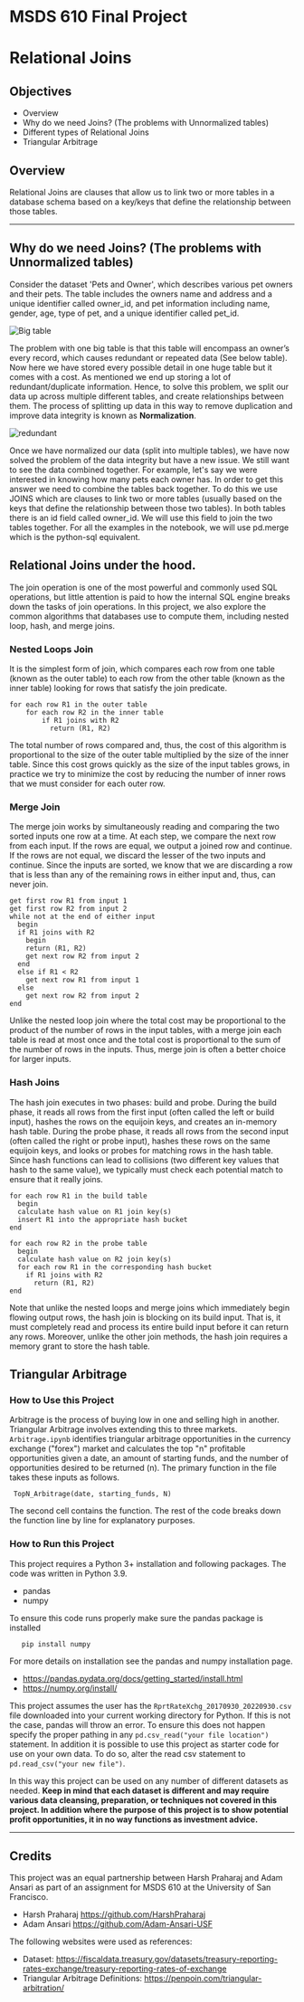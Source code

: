 # MSDS 610 Final Project

# Relational Joins

## Objectives

- Overview
- Why do we need Joins? (The problems with Unnormalized tables)
- Different types of Relational Joins
- Triangular Arbitrage

## Overview
Relational Joins are clauses that allow us to link two or more tables in a database schema based on a key/keys that define the relationship between those tables.  

___
## Why do we need Joins? (The problems with Unnormalized tables)

Consider the dataset 'Pets and Owner', which describes various pet owners and their pets. The table includes the owners name and address and a unique identifier called owner_id, and pet information including name, gender, age, type of pet, and a unique identifier called pet_id.

![Big table](https://user-images.githubusercontent.com/20403651/193718099-90171bbf-cbf5-49c2-809a-67f3322bb24e.png)

The problem with one big table is that this table will encompass an owner’s every record, which causes redundant or repeated data (See below table). Now here we have stored every possible detail in one huge table but it comes with a cost. As mentioned we end up storing a lot of redundant/duplicate information. Hence, to solve this problem, we split our data up across multiple different tables, and create relationships between them. The process of splitting up data in this way to remove duplication and improve data integrity is known as **Normalization**.

![redundant](https://user-images.githubusercontent.com/20403651/193720117-ca482106-9f37-4f16-8199-95980c8235cc.png)


Once we have normalized our data (split into multiple tables), we have now solved the problem of the data integrity but have a new issue. We still want to see the data combined together. For example, let's say we were interested in knowing how many pets each owner has. In order to get this answer we need to combine the tables back together. To do this we use JOINS which are clauses to link two or more tables (usually based on the keys that define the relationship between those two tables). In both tables there is an id field called owner_id. We will use this field to join the two tables together. For all the examples in the notebook, we will use pd.merge which is the python-sql equivalent.
 

## Relational Joins under the hood.
The join operation is one of the most powerful and commonly used SQL operations, but little attention is paid to how the internal SQL engine breaks down the tasks of join operations. In this project, we also explore the common algorithms that databases use to compute them, including nested loop, hash, and merge joins.

### Nested Loops Join
It is the simplest form of join, which compares each row from one table (known as the outer table) to each row from the other table (known as the inner table) looking for rows that satisfy the join predicate.

```
for each row R1 in the outer table
    for each row R2 in the inner table
        if R1 joins with R2
          return (R1, R2)
```
The total number of rows compared and, thus, the cost of this algorithm is proportional to the size of the outer table multiplied by the size of the inner table. Since this cost grows quickly as the size of the input tables grows, in practice we try to minimize the cost by reducing the number of inner rows that we must consider for each outer row.

### Merge Join
The merge join works by simultaneously reading and comparing the two sorted inputs one row at a time.  At each step, we compare the next row from each input.  If the rows are equal, we output a joined row and continue.  If the rows are not equal, we discard the lesser of the two inputs and continue.  Since the inputs are sorted, we know that we are discarding a row that is less than any of the remaining rows in either input and, thus, can never join.

```
get first row R1 from input 1
get first row R2 from input 2
while not at the end of either input
  begin
  if R1 joins with R2
    begin
    return (R1, R2)
    get next row R2 from input 2
  end
  else if R1 < R2
    get next row R1 from input 1
  else
    get next row R2 from input 2
end
```

Unlike the nested loop join where the total cost may be proportional to the product of the number of rows in the input tables, with a merge join each table is read at most once and the total cost is proportional to the sum of the number of rows in the inputs.  Thus, merge join is often a better choice for larger inputs.

### Hash Joins
The hash join executes in two phases: build and probe.  During the build phase, it reads all rows from the first input (often called the left or build input), hashes the rows on the equijoin keys, and creates an in-memory hash table.  During the probe phase, it reads all rows from the second input (often called the right or probe input), hashes these rows on the same equijoin keys, and looks or probes for matching rows in the hash table.  Since hash functions can lead to collisions (two different key values that hash to the same value), we typically must check each potential match to ensure that it really joins.

```
for each row R1 in the build table
  begin
  calculate hash value on R1 join key(s)
  insert R1 into the appropriate hash bucket
end

for each row R2 in the probe table
  begin
  calculate hash value on R2 join key(s)
  for each row R1 in the corresponding hash bucket
    if R1 joins with R2
      return (R1, R2)
end
```
Note that unlike the nested loops and merge joins which immediately begin flowing output rows, the hash join is blocking on its build input.  That is, it must completely read and process its entire build input before it can return any rows.  Moreover, unlike the other join methods, the hash join requires a memory grant to store the hash table.


## Triangular Arbitrage

### How to Use this Project
Arbitrage is the process of buying low in one and selling high in another. Triangular Arbitrage involves extending this to three markets. ``` Arbitrage.ipynb``` identifies triangular arbitrage opportunities in the currency exchange ("forex") market and calculates the top "n" profitable opportunities given a date, an amount of starting funds, and the number of opportunities desired to be returned (n). The primary function in the file takes these inputs as follows.

``` TopN_Arbitrage(date, starting_funds, N)```

The second cell contains the function. The rest of the code breaks down the function line by line for explanatory purposes.


### How to Run this Project
This project requires a Python 3+ installation and following packages. The code was written in Python 3.9.
- pandas
- numpy
 
To ensure this code runs properly make sure the pandas package is installed

```pip install pandas
   pip install numpy
```

For more details on installation see the pandas and numpy installation page.

- https://pandas.pydata.org/docs/getting_started/install.html
- https://numpy.org/install/

This project assumes the user has the ```RprtRateXchg_20170930_20220930.csv``` file downloaded into your current working directory for Python. If this is not the case, pandas will throw an error. To ensure this does not happen specify the proper pathing in any ```pd.csv_read("your file location")``` statement. In addition it is possible to use this project as starter code for use on your own data. To do so, alter the read csv statement to ```pd.read_csv("your new file")```.

In this way this project can be used on any number of different datasets as needed. **Keep in mind that each dataset is different and may require various data cleansing, preparation, or techniques not covered in this project. In addition where the purpose of this project is to show potential profit opportunities, it in no way functions as investment advice.**

___

## Credits
This project was an equal partnership between Harsh Praharaj and Adam Ansari as part of an assignment for MSDS 610 at the University of San Francisco.

- Harsh Praharaj https://github.com/HarshPraharaj
- Adam Ansari https://github.com/Adam-Ansari-USF

The following websites were used as references:
- Dataset: https://fiscaldata.treasury.gov/datasets/treasury-reporting-rates-exchange/treasury-reporting-rates-of-exchange
- Triangular Arbitrage Definitions: https://penpoin.com/triangular-arbitration/
